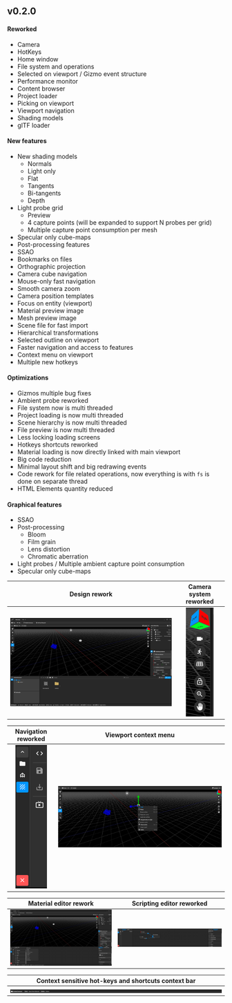 ## v0.2.0

#### Reworked

- Camera
- HotKeys
- Home window
- File system and operations
- Selected on viewport / Gizmo event structure
- Performance monitor
- Content browser
- Project loader
- Picking on viewport
- Viewport navigation
- Shading models
- glTF loader

#### New features

- New shading models
  - Normals
  - Light only
  - Flat
  - Tangents
  - Bi-tangents
  - Depth
- Light probe grid
  - Preview
  - 4 capture points (will be expanded to support N probes per grid)
  - Multiple capture point consumption per mesh
- Specular only cube-maps
- Post-processing features
- SSAO
- Bookmarks on files
- Orthographic projection
- Camera cube navigation
- Mouse-only fast navigation
- Smooth camera zoom
- Camera position templates
- Focus on entity (viewport)
- Material preview image
- Mesh preview image
- Scene file for fast import
- Hierarchical transformations
- Selected outline on viewport
- Faster navigation and access to features
- Context menu on viewport
- Multiple new hotkeys


#### Optimizations

- Gizmos multiple bug fixes
- Ambient probe reworked
- File system now is multi threaded
- Project loading is now multi threaded
- Scene hierarchy is now multi threaded
- File preview is now multi threaded
- Less locking loading screens
- Hotkeys shortcuts reworked
- Material loading is now directly linked with main viewport
- Big code reduction
- Minimal layout shift and big redrawing events 
- Code rework for file related operations, now everything is with `fs` is done on separate thread
- HTML Elements quantity reduced

#### Graphical features

- SSAO
- Post-processing
  - Bloom
  - Film grain
  - Lens distortion
  - Chromatic aberration
- Light probes / Multiple ambient capture point consumption
- Specular only cube-maps





|                                                        Design rework                                                        |                                                     Camera system reworked                                                      |
|:---------------------------------------------------------------------------------------------------------------------------:|:-------------------------------------------------------------------------------------------------------------------------------:|
| <img src="https://github.com/projection-engine/.github/blob/main/v0.2.0/Design rework.png?raw=true" alt="Editor material"/> | <img src="https://github.com/projection-engine/.github/blob/main/v0.2.0/New camera system.png?raw=true" alt="Editor material"/> |

|                                                      Navigation reworked                                                       |                                                      Viewport context menu                                                      |
|:------------------------------------------------------------------------------------------------------------------------------:|:-------------------------------------------------------------------------------------------------------------------------------:|
| <img src="https://github.com/projection-engine/.github/blob/main/v0.2.0/Files navigation.png?raw=true" alt="Editor material"/> | <img src="https://github.com/projection-engine/.github/blob/main/v0.2.0/Viewport context menu.png?raw=true" alt="Editor material"/> |


|                                                         Material editor rework                                                          |                                                   Scripting editor reworked                                                    |
|:------------------------------------------------------------------------------------------------------------------------------------:|:------------------------------------------------------------------------------------------------------------------------------:|
| <img src="https://github.com/projection-engine/.github/blob/main/v0.2.0/Material editor rework.png?raw=true" alt="Editor material"/> | <img src="https://github.com/projection-engine/.github/blob/main/v0.2.0/Scripting visual.png?raw=true" alt="Editor material"/> |

|                                  Context sensitive hot-keys and shortcuts context bar                                   |
|:-----------------------------------------------------------------------------------------------------------------------:|
| <img src="https://github.com/projection-engine/.github/blob/main/v0.2.0/Shortcuts.png?raw=true" alt="Editor material"/> |